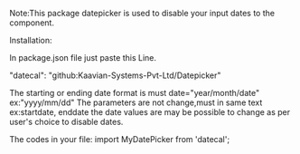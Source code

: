Note:This package datepicker is used to disable your input dates to the component.



Installation:

In package.json file just paste this Line.
    
"datecal": "github:Kaavian-Systems-Pvt-Ltd/Datepicker"


The starting or ending date format is must date="year/month/date" ex:"yyyy/mm/dd"
   The parameters are not change,must in same text ex:startdate, enddate
   the date values are may be possible to change as per user's choice to disable dates.

The codes in your file:
import MyDatePicker from 'datecal';
<MyDatePicker startdate="2022/12/05" enddate="2023/03/20"/>





